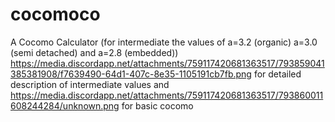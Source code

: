 # cocomoco
A Cocomo Calculator (for intermediate the values of a=3.2 (organic) a=3.0 (semi detached) and a=2.8 (embedded))
https://media.discordapp.net/attachments/759117420681363517/793859041385381908/f7639490-64d1-407c-8e35-1105191cb7fb.png
for detailed description of intermediate values
and
https://media.discordapp.net/attachments/759117420681363517/793860011608244284/unknown.png
for basic cocomo

